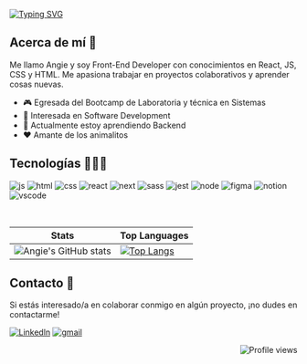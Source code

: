 
[![Typing SVG](https://readme-typing-svg.demolab.com?font=Fira+Code&weight=500&size=32&duration=3000&color=A94DF3&center=true&vCenter=true&multiline=true&width=1024&height=88&lines=Angie+Santos;Front-End+Developer+%F0%9F%91%A9%F0%9F%8F%BB%E2%80%8D%F0%9F%92%BB)](https://git.io/typing-svg)

## Acerca de mí 🌷
Me llamo Angie y soy Front-End Developer con conocimientos en React, JS, CSS y HTML. Me apasiona trabajar en proyectos colaborativos y aprender cosas nuevas.
* 🎮 Egresada del Bootcamp de Laboratoria y técnica en Sistemas
* 🧐 Interesada en Software Development
* 🌱 Actualmente estoy aprendiendo Backend
* ❤️ Amante de los animalitos

## Tecnologías 👩🏻‍💻
![js](https://img.shields.io/badge/JavaScript-323330?style=for-the-badge&logo=javascript&logoColor=F7DF1E)
![html](https://img.shields.io/badge/HTML5-E34F26?style=for-the-badge&logo=html5&logoColor=white)
![css](https://img.shields.io/badge/CSS3-1572B6?style=for-the-badge&logo=css3&logoColor=white)
![react](https://img.shields.io/badge/React-20232A?style=for-the-badge&logo=react&logoColor=61DAFB)
![next](https://img.shields.io/badge/next.js-000000?style=for-the-badge&logo=nextdotjs&logoColor=white)
![sass](https://img.shields.io/badge/Sass-CC6699?style=for-the-badge&logo=sass&logoColor=white)
![jest](https://img.shields.io/badge/Jest-C21325?style=for-the-badge&logo=jest&logoColor=white)
![node](https://img.shields.io/badge/Node.js-339933?style=for-the-badge&logo=nodedotjs&logoColor=white)
![figma](https://img.shields.io/badge/Figma-F24E1E?style=for-the-badge&logo=figma&logoColor=white)
![notion](https://img.shields.io/badge/Notion-000000?style=for-the-badge&logo=notion&logoColor=white)
![vscode](https://img.shields.io/badge/VSCode-0078D4?style=for-the-badge&logo=visual%20studio%20code&logoColor=white)

<br>  
<div align='center'>
    
  | Stats                                                                                                                        | Top Languages                                                                                                                                                                    |
  |------------------------------------------------------------------------------------------------------------------------------|----------------------------------------------------------------------------------------------------------------------------------------------------------------------------------|
  |   ![Angie's GitHub stats](https://github-readme-stats.vercel.app/api?username=Angie-Santos&show_icons=true&theme=tokyonight) |[![Top Langs](https://github-readme-stats.vercel.app/api/top-langs/?username=Angie-Santos&layout=compact&theme=tokyonight)](https://github.com/Angie-Santos/github-readme-stats) |

</div>

## Contacto 📩
Si estás interesado/a en colaborar conmigo en algún proyecto, ¡no dudes en contactarme! 
<br>

[![Linkedln](https://img.shields.io/badge/LinkedIn-0077B5?style=for-the-badge&logo=linkedin&logoColor=white)](https://www.linkedin.com/in/angie-santos/)
<a href="mailto:ajsag12@gmail.com"> ![gmail](https://img.shields.io/badge/Gmail-D14836?style=for-the-badge&logo=gmail&logoColor=white) </a>

<div align='right'>
 
  ![Profile views](https://gpvc.arturio.dev/Angie-Santos)

</div>


